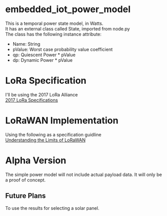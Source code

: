 # embedded_iot_power_model
This is a temporal power state model, in Watts.  
It has an external class called State, imported from node.py  
The class has the following instance attribute:  
* Name: String  
* pValue: Worst case probability value coefficient
* qp: Quiescent Power * pValue
* dp: Dynamic Power * pValue

# LoRa Specification
I'll be using the 2017 LoRa Alliance  
[2017 LoRa Specifications](https://lora-alliance.org/sites/default/files/2018-05/lorawan_regional_parameters_v1.0.2_final_1944_1.pdf "2017 LoRa Specifications")

# LoRaWAN Implementation 
Using the following as a specification guidline  
[Understanding the Limits of LoRaWAN](https://arxiv.org/pdf/1607.08011.pdf "Understanding the Limits of LoRaWAN")

# Alpha Version
The simple power model will not include actual payload data. It will only be a proof of concept.   
## Future Plans
To use the results for selecting a solar panel.
